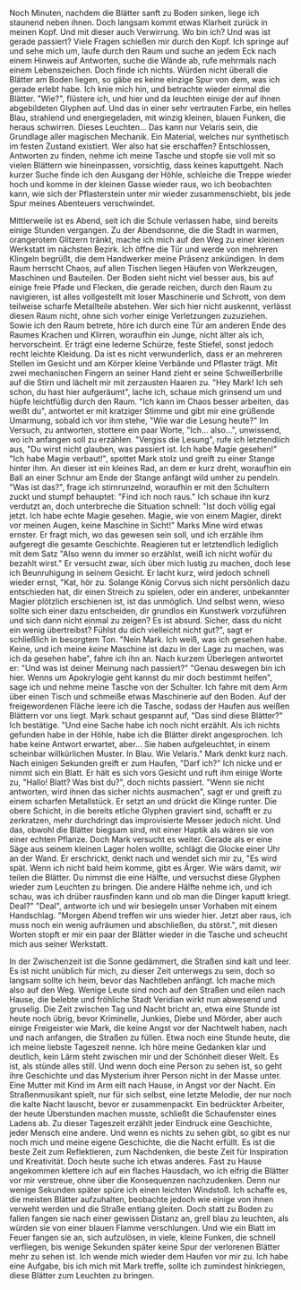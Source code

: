 Noch Minuten, nachdem die Blätter sanft zu Boden sinken, liege ich staunend neben ihnen. Doch langsam kommt etwas Klarheit zurück in meinen Kopf. Und mit dieser auch Verwirrung. Wo bin ich? Und was ist gerade passiert? Viele Fragen schießen mir durch den Kopf. Ich springe auf und sehe mich um, laufe durch den Raum und suche an jedem Eck nach einem Hinweis auf Antworten, suche die Wände ab, rufe mehrmals nach einem Lebenszeichen. Doch finde ich nichts. Würden nicht überall die Blätter am Boden liegen, so gäbe es keine einzige Spur von dem, was ich gerade erlebt habe. Ich knie mich hin, und betrachte wieder einmal die Blätter. "Wie?", flüstere ich, und hier und da leuchten einige der auf ihnen abgebildeten Glyphen auf. Und das in einer sehr vertrauten Farbe, ein helles Blau, strahlend und energiegeladen, mit winzig kleinen, blauen Funken, die heraus schwirren. Dieses Leuchten... Das kann nur Velaris sein, die Grundlage aller magischen Mechanik. Ein Material, welches nur synthetisch im festen Zustand existiert. Wer also hat sie erschaffen? Entschlossen, Antworten zu finden, nehme ich meine Tasche und stopfe sie voll mit so vielen Blättern wie hineinpassen, vorsichtig, dass keines kaputtgeht. Nach kurzer Suche finde ich den Ausgang der Höhle, schleiche die Treppe wieder hoch und komme in der kleinen Gasse wieder raus, wo ich beobachten kann, wie sich der Pflasterstein unter mir wieder zusammenschiebt, bis jede Spur meines Abenteuers verschwindet. 

Mittlerweile ist es Abend, seit ich die Schule verlassen habe, sind bereits einige Stunden vergangen. Zu der Abendsonne, die die Stadt in warmen, orangerotem Glitzern tränkt, mache ich mich auf den Weg zu einer kleinen Werkstatt im nächsten Bezirk. Ich öffne die Tür und werde von mehreren Klingeln begrüßt, die dem Handwerker meine Präsenz ankündigen. In dem Raum herrscht Chaos, auf allen Tischen liegen Häufen von Werkzeugen, Maschinen und Bauteilen. Der Boden sieht nicht viel besser aus, bis auf einige freie Pfade und Flecken, die gerade reichen, durch den Raum zu navigieren, ist alles vollgestellt mit loser Maschinerie und Schrott, von dem teilweise scharfe Metallteile abstehen. Wer sich hier nicht auskennt, verlässt diesen Raum nicht, ohne sich vorher einige Verletzungen zuzuziehen. Sowie ich den Raum betrete, höre ich durch eine Tür am anderen Ende des Raumes Krachen und Klirren, woraufhin ein Junge, nicht älter als ich, hervorscheint. Er trägt eine lederne Schürze, feste Stiefel, sonst jedoch recht leichte Kleidung. Da ist es nicht verwunderlich, dass er an mehreren Stellen im Gesicht und am Körper kleine Verbände und Pflaster trägt. Mit zwei mechanischen Fingern an seiner Hand zieht er seine Schweißerbrille auf die Stirn und lächelt mir mit zerzausten Haaren zu. "Hey Mark! Ich seh schon, du hast hier aufgeräumt", lache ich, schaue mich grinsend um und hüpfe leichtfüßig durch den Raum. "Ich kann im Chaos besser arbeiten, das weißt du", antwortet er mit kratziger Stimme und gibt mir eine grüßende Umarmung, sobald ich vor ihm stehe, "Wie war die Lesung heute?" Im Versuch, zu antworten, stottere ein paar Worte, "Ich... also...", unwissend, wo ich anfangen soll zu erzählen. "Vergiss die Lesung", rufe ich letztendlich aus, "Du wirst nicht glauben, was passiert ist. Ich habe Magie gesehen!" "Ich habe Magie verbaut!", spottet Mark stolz und greift zu einer Stange hinter ihm. An dieser ist ein kleines Rad, an dem er kurz dreht, woraufhin ein Ball an einer Schnur am Ende der Stange anfängt wild umher zu pendeln. "Was ist das?", frage ich stirnrunzelnd, woraufhin er mit den Schultern zuckt und stumpf behauptet: "Find ich noch raus." Ich schaue ihn kurz verdutzt an, doch unterbreche die Situation schnell: "Ist doch völlig egal jetzt. Ich habe echte Magie gesehen. Magie, wie von einem Magier, direkt vor meinen Augen, keine Maschine in Sicht!" Marks Mine wird etwas ernster. Er fragt mich, wo das gewesen sein soll, und ich erzähle ihm aufgeregt die gesamte Geschichte. 
Reagieren tut er letztendlich lediglich mit dem Satz "Also wenn du immer so erzählst, weiß ich nicht wofür du bezahlt wirst." Er versucht zwar, sich über mich lustig zu machen, doch lese ich Beunruhigung in seinem Gesicht. Er lacht kurz, wird jedoch schnell wieder ernst, "Kat, hör zu. Solange König Corvus sich nicht persönlich dazu entschieden hat, dir einen Streich zu spielen, oder ein anderer, unbekannter Magier plötzlich erschienen ist, ist das unmöglich. Und selbst wenn, wieso sollte sich einer dazu entscheiden, dir grundlos ein Kunstwerk vorzuführen und sich dann nicht einmal zu zeigen? Es ist absurd. Sicher, dass du nicht ein wenig übertreibst? Fühlst du dich vielleicht nicht gut?", sagt er schließlich in besorgtem Ton. "Nein Mark. Ich weiß, was ich gesehen habe. Keine, und ich meine _keine_ Maschine ist dazu in der Lage zu machen, was ich da gesehen habe", fahre ich ihn an. Nach kurzem Überlegen antwortet er: "Und was ist deiner Meinung nach passiert?" "Genau deswegen bin ich hier. Wenns um Apokrylogie geht kannst du mir doch bestimmt helfen", sage ich und nehme meine Tasche von der Schulter. Ich fahre mit dem Arm über einen Tisch und schmeiße etwas Maschinerie auf den Boden. Auf der freigewordenen Fläche leere ich die Tasche, sodass der Haufen aus weißen Blättern vor uns liegt. Mark schaut gespannt auf, "Das sind diese Blätter?" Ich bestätige. "Und eine Sache habe ich noch nicht erzählt. Als ich nichts gefunden habe in der Höhle, habe ich die Blätter direkt angesprochen. Ich habe keine Antwort erwartet, aber... Sie haben aufgeleuchtet, in einem scheinbar willkürlichen Muster. In Blau. Wie Velaris." Mark denkt kurz nach. Nach einigen Sekunden greift er zum Haufen, "Darf ich?" Ich nicke und er nimmt sich ein Blatt. Er hält es sich vors Gesicht und ruft ihm einige Worte zu, "Hallo! Blatt? Was bist du?", doch nichts passiert. "Wenn sie nicht antworten, wird ihnen das sicher nichts ausmachen", sagt er und greift zu einem scharfen Metallstück. Er setzt an und drückt die Klinge runter. Die obere Schicht, in die bereits etliche Glyphen graviert sind, schafft er zu zerkratzen, mehr durchdringt das improvisierte Messer jedoch nicht. Und das, obwohl die Blätter biegsam sind, mit einer Haptik als wären sie von einer echten Pflanze. Doch Mark versucht es weiter.
Gerade als er eine Säge aus seinem kleinen Lager holen wollte, schlägt die Glocke einer Uhr an der Wand. Er erschrickt, denkt nach und wendet sich mir zu, "Es wird spät. Wenn ich nicht bald heim komme, gibt es Ärger. Wie wärs damit, wir teilen die Blätter. Du nimmst die eine Hälfte, und versuchst diese Glyphen wieder zum Leuchten zu bringen. Die andere Hälfte nehme ich, und ich schau, was ich drüber rausfinden kann und ob man die Dinger kaputt kriegt. Deal?" "Deal", antworte ich und wir besiegeln unser Vorhaben mit einem Handschlag. "Morgen Abend treffen wir uns wieder hier. Jetzt aber raus, ich muss noch ein wenig aufräumen und abschließen, du störst.", mit diesen Worten stopft er mir ein paar der Blätter wieder in die Tasche und scheucht mich aus seiner Werkstatt. 

In der Zwischenzeit ist die Sonne gedämmert, die Straßen sind kalt und leer. Es ist nicht unüblich für mich, zu dieser Zeit unterwegs zu sein, doch so langsam sollte ich heim, bevor das Nachtleben anfängt. Ich mache mich also auf den Weg. Wenige Leute sind noch auf den Straßen und eilen nach Hause, die belebte und fröhliche Stadt Veridian wirkt nun abwesend und gruselig. Die Zeit zwischen Tag und Nacht bricht an, etwa eine Stunde ist heute noch übrig, bevor Kriminelle, Junkies, Diebe und Mörder, aber auch einige Freigeister wie Mark, die keine Angst vor der Nachtwelt haben, nach und nach anfangen, die Straßen zu füllen. Etwa noch eine Stunde heute, die ich meine liebste Tageszeit nenne. Ich höre meine Gedanken klar und deutlich, kein Lärm steht zwischen mir und der Schönheit dieser Welt. Es ist, als stünde alles still. Und wenn doch eine Person zu sehen ist, so geht ihre Geschichte und das Mysterium ihrer Person nicht in der Masse unter. Eine Mutter mit Kind im Arm eilt nach Hause, in Angst vor der Nacht. Ein Straßenmusikant spielt, nur für sich selbst, eine letzte Melodie, der nur noch die kalte Nacht lauscht, bevor er zusammenpackt. Ein bedrückter Arbeiter, der heute Überstunden machen musste, schließt die Schaufenster eines Ladens ab. Zu dieser Tageszeit erzählt jeder Eindruck eine Geschichte, jeder Mensch eine andere. Und wenn es nichts zu sehen gibt, so gibt es nur noch mich und meine eigene Geschichte, die die Nacht erfüllt. Es ist die beste Zeit zum Reflektieren, zum Nachdenken, die beste Zeit für Inspiration und Kreativität. Doch heute suche ich etwas anderes. Fast zu Hause angekommen klettere ich auf ein flaches Hausdach, wo ich eifrig die Blätter vor mir verstreue, ohne über die Konsequenzen nachzudenken. Denn nur wenige Sekunden später spüre ich einen leichten Windstoß. Ich schaffe es, die meisten Blätter aufzuhalten, beobachte jedoch wie einige von ihnen verweht werden und die Straße entlang gleiten. Doch statt zu Boden zu fallen fangen sie nach einer gewissen Distanz an, grell blau zu leuchten, als würden sie von einer blauen Flamme verschlungen. Und wie ein Blatt im Feuer fangen sie an, sich aufzulösen, in viele, kleine Funken, die schnell verfliegen, bis wenige Sekunden später keine Spur der verlorenen Blätter mehr zu sehen ist. Ich wende mich wieder dem Haufen vor mir zu. Ich habe eine Aufgabe, bis ich mich mit Mark treffe, sollte ich zumindest hinkriegen, diese Blätter zum Leuchten zu bringen. 

